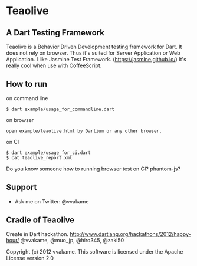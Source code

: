 # Teaolive

## A Dart Testing Framework

Teaolive is a Behavior Driven Development testing framework for Dart. It does not rely on browser. Thus it's suited for Server Application or Web Application.
I like Jasmine Test Framework. (https://jasmine.github.io/)
It's really cool when use with CoffeeScript.

## How to run

on command line
```
$ dart example/usage_for_commandline.dart
```

on browser
```
open example/teaolive.html by Dartium or any other browser.
```

on CI
```
$ dart example/usage_for_ci.dart
$ cat teaolive_report.xml
```

Do you know someone how to running browser test on CI? phantom-js?

## Support

* Ask me on Twitter: @vvakame

## Cradle of Teaolive

Create in Dart hackathon.  http://www.dartlang.org/hackathons/2012/happy-hour/
@vvakame, @muo_jp, @hiro345, @zaki50

Copyright (c) 2012 vvakame. This software is licensed under the Apache License version 2.0
